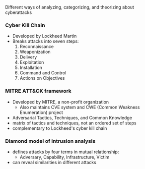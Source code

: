 
Different ways of analyzing, categorizing, and theorizing about cyberattacks

### Cyber Kill Chain
- Developed by Lockheed Martin
- Breaks attacks into seven steps:
	1. Reconnaissance
	2. Weaponization
	3. Delivery
	4. Exploitation
	5. Installation
	6. Command and Control
	7. Actions on Objectives

### MITRE ATT&CK framework
- Developed by MITRE, a non-profit organization
	- Also maintains CVE system and CWE (Common Weakness Enumeration) project
- Adversarial Tactics, Techniques, and Common Knowledge
- matrix of tactics and techniques, not an ordered set of steps
- complementary to Lockheed's cyber kill chain

### Diamond model of intrusion analysis

- defines attacks by four terms in mutual relationship: 
	- Adversary, Capability, Infrastructure, Victim
- can reveal similarities in different attacks

